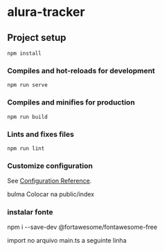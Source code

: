 # alura-tracker

## Project setup
```
npm install
```

### Compiles and hot-reloads for development
```
npm run serve
```

### Compiles and minifies for production
```
npm run build
```

### Lints and fixes files
```
npm run lint
```

### Customize configuration
See [Configuration Reference](https://cli.vuejs.org/config/).


bulma 
Colocar na public/index 
<link rel="stylesheet" href="https://cdn.jsdelivr.net/npm/bulma@0.9.4/css/bulma.min.css">


### instalar fonte
npm i --save-dev @fortawesome/fontawesome-free

import no arquivo main.ts a seguinte linha

